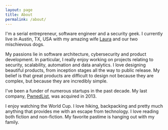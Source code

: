```yaml
---
layout: page
title: About
permalink: /about/
---
```


I'm a serial entrepreneur, software engineer and a security geek. I currently live in Austin, TX, USA with my amazing wife 
<a href='http://laurapuzic.com'>Laura</a> and our two mischievous dogs.

My passions lie in software architecture, cybersecurity and product development. In particular, 
I really enjoy working on projects relating to security, scalability, automation and data analytics. 
I love designing beautiful products, from inception stages all the way to public release. My belief is that great 
products are difficult to design not because they are complex, but because they are incredibly simple.

I've been a funder of numerous startups in the past decade. My last company, 
  <a href='https://www.pwnedlist.com'>PwnedList</a>, was acquired in 2013. 

I enjoy watching the World Cup. I love hiking, backpacking and pretty much anything that provides me with an escape
from technology. I love reading both fiction and non-fiction. My favorite pastime is hanging out with my family. 
